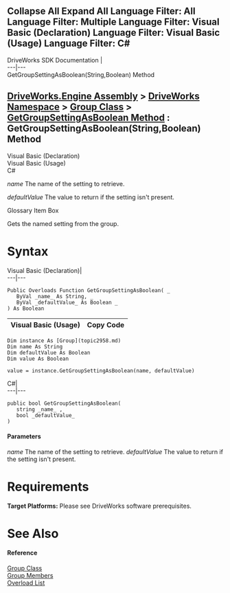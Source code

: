 Collapse All Expand All Language Filter: All  Language Filter: Multiple  Language Filter: Visual Basic (Declaration) Language Filter: Visual Basic (Usage) Language Filter: C#  
---  
DriveWorks SDK Documentation  |   
---|---  
GetGroupSettingAsBoolean(String,Boolean) Method   
  
[DriveWorks.Engine Assembly](topic2156.md) > [DriveWorks Namespace](topic2159.md) > [Group Class](topic2958.md) > [GetGroupSettingAsBoolean Method](topic2972.md) : GetGroupSettingAsBoolean(String,Boolean) Method  
---  
  
Visual Basic (Declaration)    
Visual Basic (Usage)    
C# 

_name_
    The name of the setting to retrieve.

_defaultValue_
    The value to return if the setting isn't present.

Glossary Item Box

Gets the named setting from the group. 

# Syntax

Visual Basic (Declaration)|   
---|---  
      
    
    Public Overloads Function GetGroupSettingAsBoolean( _
       ByVal _name_ As String, _
       ByVal _defaultValue_ As Boolean _
    ) As Boolean  
  
Visual Basic (Usage)| Copy Code  
---|---  
      
    
    Dim instance As [Group](topic2958.md)
    Dim name As String
    Dim defaultValue As Boolean
    Dim value As Boolean
     
    value = instance.GetGroupSettingAsBoolean(name, defaultValue)  
  
C#|   
---|---  
      
    
    public bool GetGroupSettingAsBoolean( 
       string _name_ ,
       bool _defaultValue_
    )  
  
#### Parameters

 _name_
    The name of the setting to retrieve.
_defaultValue_
    The value to return if the setting isn't present.

# Requirements

**Target Platforms:** Please see DriveWorks software prerequisites.

# See Also

#### Reference

[Group Class](topic2958.md)   
[Group Members](topic2959.md)   
[Overload List](topic2972.md)


